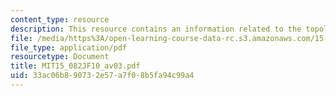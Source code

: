 ```yaml
---
content_type: resource
description: This resource contains an information related to the topological ordering.
file: /media/https%3A/open-learning-course-data-rc.s3.amazonaws.com/15-082j-network-optimization-fall-2010/33ac06b890732e57a7f08b5fa94c99a4_MIT15_082JF10_av03.pdf
file_type: application/pdf
resourcetype: Document
title: MIT15_082JF10_av03.pdf
uid: 33ac06b8-9073-2e57-a7f0-8b5fa94c99a4
---
```

